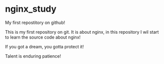 nginx_study
===========

My first repostitory on github!

This is my first repository on git. It is about nginx, in this repository I wil start to learn the source code about nginx!

If you got a dream, you gotta protect it!

Talent is enduring patience!
